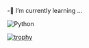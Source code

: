 
<!--**GRMiguelAngel/GRMiguelAngel** is a ✨ _special_ ✨ repository because its `README.md` (this file) appears on your GitHub profile. -->


-🌱 I’m currently learning ...

![Python](https://img.shields.io/badge/Python-14354C?style=for-the-badge&logo=python&logoColor=white)

[![trophy](https://github-profile-trophy.vercel.app/?username=walleeva2018)](https://github.com/ryo-ma/github-profile-trophy)
